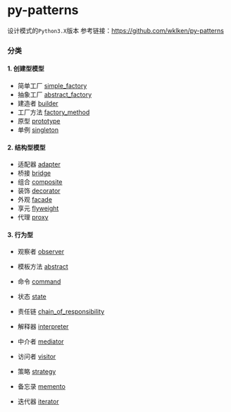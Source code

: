 py-patterns
===========================


设计模式的`Python3.X`版本
参考链接：https://github.com/wklken/py-patterns

### 分类

#### 1. 创建型模型

- 简单工厂 [simple_factory](https://github.com/wklken/py-patterns/blob/master/Creational/simple_factory.py)
- 抽象工厂 [abstract_factory](https://github.com/wklken/py-patterns/blob/master/Creational/abstract_factory.py)
- 建造者   [builder](https://github.com/wklken/py-patterns/blob/master/Creational/builder.py)
- 工厂方法 [factory_method](https://github.com/wklken/py-patterns/blob/master/Creational/factory_method.py)
- 原型     [prototype](https://github.com/wklken/py-patterns/blob/master/Creational/prototype.py)
- 单例     [singleton](https://github.com/wklken/py-patterns/blob/master/Creational/singleton.py)


#### 2. 结构型模型

- 适配器 [adapter](https://github.com/wklken/py-patterns/blob/master/Structural/adapter.py)
- 桥接   [bridge](https://github.com/wklken/py-patterns/blob/master/Structural/bridge.py)
- 组合   [composite](https://github.com/wklken/py-patterns/blob/master/Structural/composite.py)
- 装饰   [decorator](https://github.com/wklken/py-patterns/blob/master/Structural/decorator.py)
- 外观   [facade](https://github.com/wklken/py-patterns/blob/master/Structural/facade.py)
- 享元   [flyweight](https://github.com/wklken/py-patterns/blob/master/Structural/flyweight.py)
- 代理   [proxy](https://github.com/wklken/py-patterns/blob/master/Structural/proxy.py)

#### 3. 行为型

- 观察者   [observer](https://github.com/wklken/py-patterns/blob/master/Behavioral/observer.py)
- 模板方法 [abstract](https://github.com/wklken/py-patterns/blob/master/Behavioral/template_method.py)
- 命令     [command](https://github.com/wklken/py-patterns/blob/master/Behavioral/command.py)
- 状态     [state](https://github.com/wklken/py-patterns/blob/master/Behavioral/state.py)
- 责任链   [chain_of_responsibility](https://github.com/wklken/py-patterns/blob/master/Behavioral/chain_of_responsibility.py)

- 解释器   [interpreter](https://github.com/wklken/py-patterns/blob/master/Behavioral/interpreter.py)
- 中介者   [mediator](https://github.com/wklken/py-patterns/blob/master/Behavioral/mediator.py)
- 访问者   [visitor](https://github.com/wklken/py-patterns/blob/master/Behavioral/visitor.py)
- 策略     [strategy](https://github.com/wklken/py-patterns/blob/master/Behavioral/strategy.py)
- 备忘录   [memento](https://github.com/wklken/py-patterns/blob/master/Behavioral/memento.py)
- 迭代器   [iterator](https://github.com/wklken/py-patterns/blob/master/Behavioral/iterator.py)



